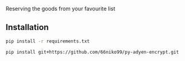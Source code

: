 Reserving the goods from your favourite list
## Installation
```bash
pip install -r requirements.txt
```
```bash
pip install git+https://github.com/66niko99/py-adyen-encrypt.git
```

